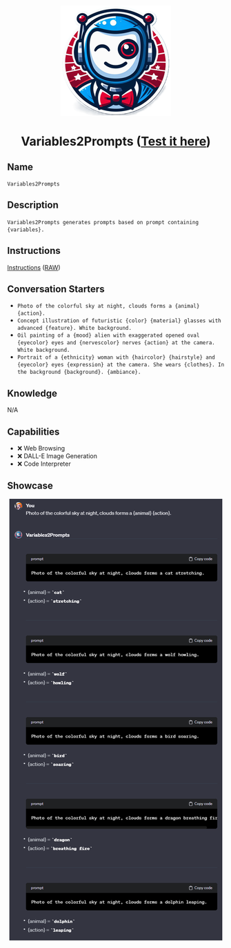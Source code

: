 <div align="center">

![Logo](../../../media/mygpts_logo256.png)

# Variables2Prompts ([Test it here](https://chat.openai.com/g/g-2DY1knsHl-variables2prompts))

</div>

## Name

`Variables2Prompts`

## Description

`Variables2Prompts generates prompts based on prompt containing {variables}.`

## Instructions

[Instructions](https://github.com/innovatodev/MyGPTs/blob/main/GPTs/Image/Variables2Prompts/Instructions.md)
([RAW](https://github.com/innovatodev/MyGPTs/raw/main/GPTs/Image/Variables2Prompts/Instructions.md))

## Conversation Starters

- `Photo of the colorful sky at night, clouds forms a {animal} {action}.`
- `Concept illustration of futuristic {color} {material} glasses with advanced {feature}. White background.`
- `Oil painting of a {mood} alien with exaggerated opened oval {eyecolor} eyes and {nervescolor} nerves {action} at the camera. White background.`
- `Portrait of a {ethnicity} woman with {haircolor} {hairstyle} and {eyecolor} eyes {expression} at the camera. She wears {clothes}. In the background {background}. {ambiance}.`

## Knowledge

N/A

## Capabilities

- ❌ Web Browsing
- ❌ DALL-E Image Generation
- ❌ Code Interpreter

## Showcase

<div align="center">

![Logo](../../../media/Variables2Prompts_Showcase1.png)

</div>

